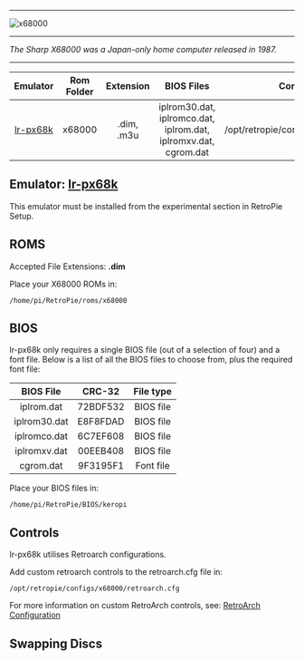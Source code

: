 ***
![x68000](https://user-images.githubusercontent.com/22881403/29473948-549047ec-841f-11e7-9828-4160b39733be.png)
***
_The Sharp X68000 was a Japan-only home computer released in 1987._
***

| Emulator | Rom Folder | Extension | BIOS Files | Controller Config |
| :---: | :---: | :---: | :---: | :---: |
| [lr-px68k](https://github.com/libretro/px68k-libretro/) | x68000 | .dim, .m3u | iplrom30.dat, iplromco.dat, iplrom.dat,  iplromxv.dat, cgrom.dat | /opt/retropie/configs/x68000/retroarch.cfg |

## Emulator: [lr-px68k](https://github.com/libretro/px68k-libretro/)
This emulator must be installed from the experimental section in RetroPie Setup.

## ROMS

Accepted File Extensions: **.dim** 

Place your X68000 ROMs in:
```
/home/pi/RetroPie/roms/x68000
```

## BIOS

lr-px68k only requires a single BIOS file (out of a selection of four) and a font file.  Below is a list of all the BIOS files to choose from, plus the required font file:

| BIOS File | CRC-32 | File type |
| :---: | :---: | :---: |
| iplrom.dat | 72BDF532 | BIOS file |
| iplrom30.dat | E8F8FDAD | BIOS file |
| iplromco.dat | 6C7EF608 | BIOS file |
| iplromxv.dat | 00EEB408 | BIOS file |
| cgrom.dat | 9F3195F1 | Font file |

Place your BIOS files in:
```
/home/pi/RetroPie/BIOS/keropi
```

## Controls

lr-px68k utilises Retroarch configurations.

Add custom retroarch controls to the retroarch.cfg file in:

```
/opt/retropie/configs/x68000/retroarch.cfg
```

For more information on custom RetroArch controls, see: [RetroArch Configuration](RetroArch-Configuration)

## Swapping Discs